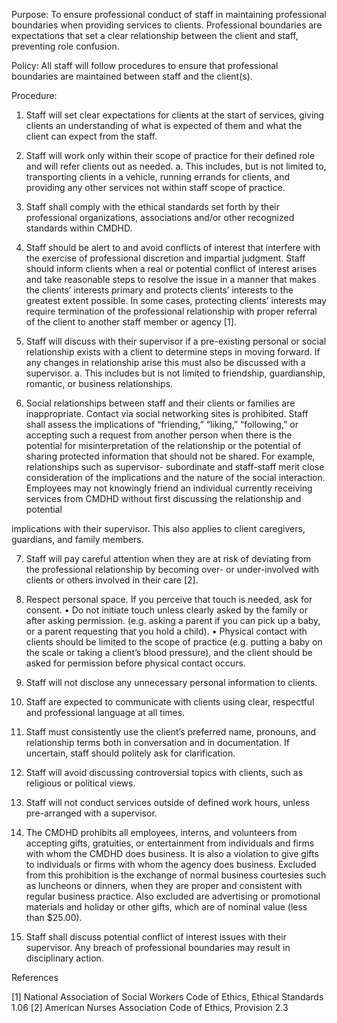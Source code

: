 
Purpose:	To ensure professional conduct of staff in maintaining professional boundaries when providing services to clients. Professional boundaries are expectations that set a clear relationship between the client and staff, preventing role confusion.

Policy:	All staff will follow procedures to ensure that professional boundaries are maintained between staff and the client(s).

Procedure:

1.	Staff will set clear expectations for clients at the start of services, giving clients an understanding of what is expected of them and what the client can expect from the staff.

2.	Staff will work only within their scope of practice for their defined role and will refer clients out as needed.
a.	This includes, but is not limited to, transporting clients in a vehicle, running errands for clients, and providing any other services not within staff scope of practice.
3.	Staff shall comply with the ethical standards set forth by their professional organizations, associations and/or other recognized standards within CMDHD.

4.	Staff should be alert to and avoid conflicts of interest that interfere with the exercise of professional discretion and impartial judgment. Staff should inform clients when a real or potential conflict of interest arises and take reasonable steps to resolve the issue in a
manner that makes the clients’ interests primary and protects clients’ interests to the greatest extent possible. In some cases, protecting clients’ interests may require
termination of the professional relationship with proper referral of the client to another staff member or agency [1].

5.	Staff will discuss with their supervisor if a pre-existing personal or social relationship exists with a client to determine steps in moving forward. If any changes in relationship arise this must also be discussed with a supervisor.
a.	This includes but is not limited to friendship, guardianship, romantic, or business relationships.

6.	Social relationships between staff and their clients or families are inappropriate. Contact via social networking sites is prohibited. Staff shall assess the implications of “friending,” “liking,” “following,” or accepting such a request from another person when there is the potential for misinterpretation of the relationship or the potential of sharing protected information that should not be shared. For example, relationships such as supervisor- subordinate and staff-staff merit close consideration of the implications and the nature of the social interaction. Employees may not knowingly friend an individual currently receiving services from CMDHD without first discussing the relationship and potential
 

implications with their supervisor. This also applies to client caregivers, guardians, and family members.

7.	Staff will pay careful attention when they are at risk of deviating from the professional relationship by becoming over- or under-involved with clients or others involved in their care [2].

8.	Respect personal space. If you perceive that touch is needed, ask for consent.
•	Do not initiate touch unless clearly asked by the family or after asking permission. (e.g. asking a parent if you can pick up a baby, or a parent requesting that you hold a child).
•	Physical contact with clients should be limited to the scope of practice (e.g. putting a baby on the scale or taking a client’s blood pressure), and the client should be asked for permission before physical contact occurs.
9.	Staff will not disclose any unnecessary personal information to clients.

10.	Staff are expected to communicate with clients using clear, respectful and professional language at all times.

11.	Staff must consistently use the client’s preferred name, pronouns, and relationship terms both in conversation and in documentation. If uncertain, staff should politely ask for clarification.

12.	Staff will avoid discussing controversial topics with clients, such as religious or political views.

13.	Staff will not conduct services outside of defined work hours, unless pre-arranged with a supervisor.

14.	The CMDHD prohibits all employees, interns, and volunteers from accepting gifts, gratuities, or entertainment from individuals and firms with whom the CMDHD does business. It is also a violation to give gifts to individuals or firms with whom the agency does business. Excluded from this prohibition is the exchange of normal business courtesies such as luncheons or dinners, when they are proper and consistent with regular business practice. Also excluded are advertising or promotional materials and holiday or other gifts, which are of nominal value (less than $25.00).

15.	Staff shall discuss potential conflict of interest issues with their supervisor. Any breach of professional boundaries may result in disciplinary action.
 

References

[1]	National Association of Social Workers Code of Ethics, Ethical Standards 1.06
[2]	American Nurses Association Code of Ethics, Provision 2.3
